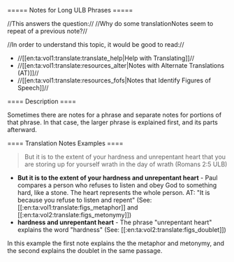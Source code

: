 ===== Notes for Long ULB Phrases =====

//This answers the question:// //Why do some translationNotes seem to repeat of a previous note?//

//In order to understand this topic, it would be good to read://
  * //[[en:ta:vol1:translate:translate_help|Help with Translating]]//
  * //[[en:ta:vol1:translate:resources_alter|Notes with Alternate Translations (AT)]]//
  * //[[en:ta:vol1:translate:resources_fofs|Notes that Identify Figures of Speech]]//

==== Description ====

Sometimes there are notes for a phrase and separate notes for portions of that phrase. In that case, the larger phrase is explained first, and its parts afterward.

==== Translation Notes Examples ====

> But it is to the extent of your hardness and unrepentant heart that you are storing up for yourself wrath in the day of wrath (Romans 2:5 ULB)

  * **But it is to the extent of your hardness and unrepentant heart** - Paul compares a person who refuses to listen and obey God to something hard, like a stone. The heart represents the whole person. AT: "It is because you refuse to listen and repent" (See: [[:en:ta:vol1:translate:figs_metaphor]] and [[:en:ta:vol2:translate:figs_metonymy]])
  * **hardness and unrepentant heart** - The phrase "unrepentant heart" explains the word "hardness" (See: [[:en:ta:vol2:translate:figs_doublet]])

In this example the first note explains the the metaphor and metonymy, and the second explains the doublet in the same passage.  



